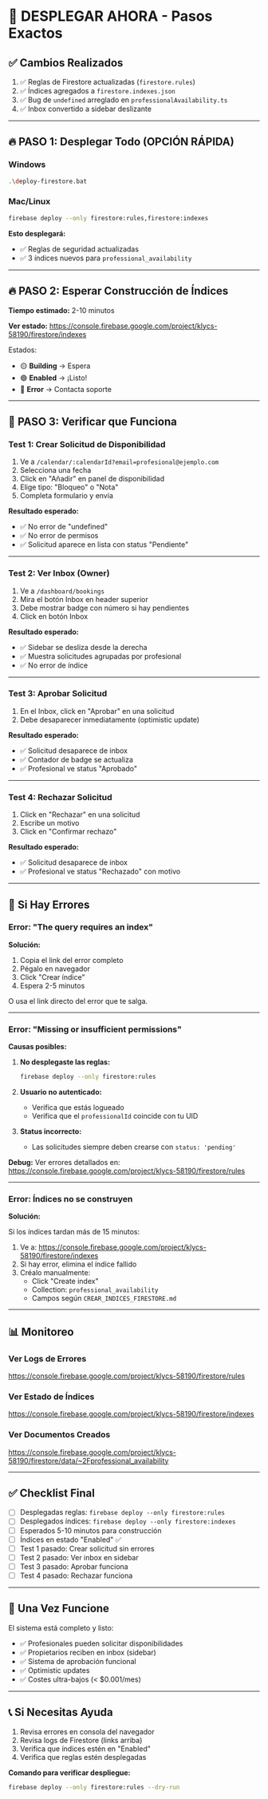 # 🚀 DESPLEGAR AHORA - Pasos Exactos

## ✅ Cambios Realizados

1. ✅ Reglas de Firestore actualizadas (`firestore.rules`)
2. ✅ Índices agregados a `firestore.indexes.json`
3. ✅ Bug de `undefined` arreglado en `professionalAvailability.ts`
4. ✅ Inbox convertido a sidebar deslizante

---

## 🔥 PASO 1: Desplegar Todo (OPCIÓN RÁPIDA)

### Windows
```bash
.\deploy-firestore.bat
```

### Mac/Linux
```bash
firebase deploy --only firestore:rules,firestore:indexes
```

**Esto desplegará:**
- ✅ Reglas de seguridad actualizadas
- ✅ 3 índices nuevos para `professional_availability`

---

## 🔥 PASO 2: Esperar Construcción de Índices

**Tiempo estimado:** 2-10 minutos

**Ver estado:** https://console.firebase.google.com/project/klycs-58190/firestore/indexes

Estados:
- 🟡 **Building** → Espera
- 🟢 **Enabled** → ¡Listo!
- 🔴 **Error** → Contacta soporte

---

## 🧪 PASO 3: Verificar que Funciona

### Test 1: Crear Solicitud de Disponibilidad

1. Ve a `/calendar/:calendarId?email=profesional@ejemplo.com`
2. Selecciona una fecha
3. Click en "Añadir" en panel de disponibilidad
4. Elige tipo: "Bloqueo" o "Nota"
5. Completa formulario y envía

**Resultado esperado:**
- ✅ No error de "undefined"
- ✅ No error de permisos
- ✅ Solicitud aparece en lista con status "Pendiente"

---

### Test 2: Ver Inbox (Owner)

1. Ve a `/dashboard/bookings`
2. Mira el botón Inbox en header superior
3. Debe mostrar badge con número si hay pendientes
4. Click en botón Inbox

**Resultado esperado:**
- ✅ Sidebar se desliza desde la derecha
- ✅ Muestra solicitudes agrupadas por profesional
- ✅ No error de índice

---

### Test 3: Aprobar Solicitud

1. En el Inbox, click en "Aprobar" en una solicitud
2. Debe desaparecer inmediatamente (optimistic update)

**Resultado esperado:**
- ✅ Solicitud desaparece de inbox
- ✅ Contador de badge se actualiza
- ✅ Profesional ve status "Aprobado"

---

### Test 4: Rechazar Solicitud

1. Click en "Rechazar" en una solicitud
2. Escribe un motivo
3. Click en "Confirmar rechazo"

**Resultado esperado:**
- ✅ Solicitud desaparece de inbox
- ✅ Profesional ve status "Rechazado" con motivo

---

## 🐛 Si Hay Errores

### Error: "The query requires an index"

**Solución:**
1. Copia el link del error completo
2. Pégalo en navegador
3. Click "Crear índice"
4. Espera 2-5 minutos

O usa el link directo del error que te salga.

---

### Error: "Missing or insufficient permissions"

**Causas posibles:**

1. **No desplegaste las reglas:**
   ```bash
   firebase deploy --only firestore:rules
   ```

2. **Usuario no autenticado:**
   - Verifica que estás logueado
   - Verifica que el `professionalId` coincide con tu UID

3. **Status incorrecto:**
   - Las solicitudes siempre deben crearse con `status: 'pending'`

**Debug:**
Ver errores detallados en:
https://console.firebase.google.com/project/klycs-58190/firestore/rules

---

### Error: Índices no se construyen

**Solución:**

Si los índices tardan más de 15 minutos:

1. Ve a: https://console.firebase.google.com/project/klycs-58190/firestore/indexes
2. Si hay error, elimina el índice fallido
3. Créalo manualmente:
   - Click "Create index"
   - Collection: `professional_availability`
   - Campos según `CREAR_INDICES_FIRESTORE.md`

---

## 📊 Monitoreo

### Ver Logs de Errores
https://console.firebase.google.com/project/klycs-58190/firestore/rules

### Ver Estado de Índices
https://console.firebase.google.com/project/klycs-58190/firestore/indexes

### Ver Documentos Creados
https://console.firebase.google.com/project/klycs-58190/firestore/data/~2Fprofessional_availability

---

## ✅ Checklist Final

- [ ] Desplegadas reglas: `firebase deploy --only firestore:rules`
- [ ] Desplegados índices: `firebase deploy --only firestore:indexes`
- [ ] Esperados 5-10 minutos para construcción
- [ ] Índices en estado "Enabled" ✅
- [ ] Test 1 pasado: Crear solicitud sin errores
- [ ] Test 2 pasado: Ver inbox en sidebar
- [ ] Test 3 pasado: Aprobar funciona
- [ ] Test 4 pasado: Rechazar funciona

---

## 🎉 Una Vez Funcione

El sistema está completo y listo:
- ✅ Profesionales pueden solicitar disponibilidades
- ✅ Propietarios reciben en inbox (sidebar)
- ✅ Sistema de aprobación funcional
- ✅ Optimistic updates
- ✅ Costes ultra-bajos (< $0.001/mes)

---

## 📞 Si Necesitas Ayuda

1. Revisa errores en consola del navegador
2. Revisa logs de Firestore (links arriba)
3. Verifica que índices estén en "Enabled"
4. Verifica que reglas estén desplegadas

**Comando para verificar despliegue:**
```bash
firebase deploy --only firestore:rules --dry-run
```

